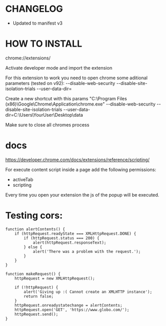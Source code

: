 # CHANGELOG
- Updated to manifest v3

# HOW TO INSTALL
chrome://extensions/

Activate developer mode and import the extension

For this extension to work you need to open chrome some aditional parameters (tested on v92):
--disable-web-security
--disable-site-isolation-trials
--user-data-dir=

Create a new shortcut with this params
"C:\Program Files (x86)\Google\Chrome\Application\chrome.exe" --disable-web-security --disable-site-isolation-trials --user-data-dir=C:\Users\YourUser\Desktop\data

Make sure to close all chromes process

# docs 
https://developer.chrome.com/docs/extensions/reference/scripting/

For execute content script inside a page add the following permissions:
- activeTab
- scripting

Every time you open your extension the js of the popup will be executed.

# Testing cors:
```
function alertContents() {
	if (httpRequest.readyState === XMLHttpRequest.DONE) {
		if (httpRequest.status === 200) {
			alert(httpRequest.responseText);
		} else {
			alert('There was a problem with the request.');
		}
	}
}

function makeRequest() {
	httpRequest = new XMLHttpRequest();

	if (!httpRequest) {
		alert('Giving up :( Cannot create an XMLHTTP instance');
		return false;
	}
	httpRequest.onreadystatechange = alertContents;
	httpRequest.open('GET', 'https://www.globo.com/');
	httpRequest.send();
}
```
